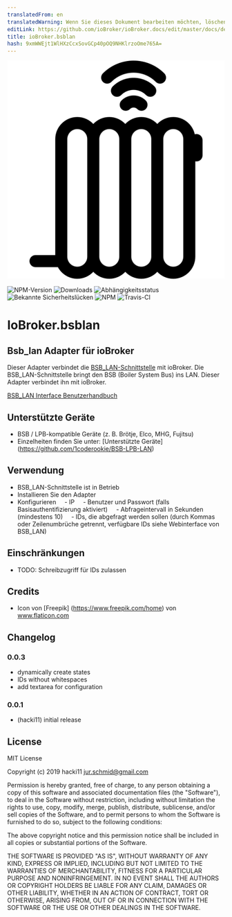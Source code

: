 ```yaml
---
translatedFrom: en
translatedWarning: Wenn Sie dieses Dokument bearbeiten möchten, löschen Sie bitte das Feld "translationsFrom". Andernfalls wird dieses Dokument automatisch erneut übersetzt
editLink: https://github.com/ioBroker/ioBroker.docs/edit/master/docs/de/adapterref/iobroker.bsblan/README.md
title: ioBroker.bsblan
hash: 9xmWWEjt1WlHXzCcxSovGCp40pOQ9NHKlrzoOme765A=
---
```

![Logo](../../../en/adapterref/iobroker.bsblan/admin/bsblan.png)

![NPM-Version](http://img.shields.io/npm/v/iobroker.bsblan.svg)
![Downloads](https://img.shields.io/npm/dm/iobroker.bsblan.svg)
![Abhängigkeitsstatus](https://img.shields.io/david/hacki11/iobroker.bsblan.svg)
![Bekannte Sicherheitslücken](https://snyk.io/test/github/hacki11/ioBroker.bsblan/badge.svg)
![NPM](https://nodei.co/npm/iobroker.bsblan.png?downloads=true)
![Travis-CI](http://img.shields.io/travis/hacki11/ioBroker.bsblan/master.svg)

# IoBroker.bsblan
## Bsb_lan Adapter für ioBroker
Dieser Adapter verbindet die [BSB_LAN-Schnittstelle](https://github.com/fredlcore/bsb_lan) mit ioBroker.
Die BSB_LAN-Schnittstelle bringt den BSB (Boiler System Bus) ins LAN. Dieser Adapter verbindet ihn mit ioBroker.

[BSB_LAN Interface Benutzerhandbuch](https://github.com/1coderookie/BSB-LPB-LAN)

## Unterstützte Geräte
- BSB / LPB-kompatible Geräte (z. B. Brötje, Elco, MHG, Fujitsu)
- Einzelheiten finden Sie unter: [Unterstützte Geräte] (https://github.com/1coderookie/BSB-LPB-LAN)

## Verwendung
- BSB_LAN-Schnittstelle ist in Betrieb
- Installieren Sie den Adapter
- Konfigurieren
    - IP
    - Benutzer und Passwort (falls Basisauthentifizierung aktiviert)
    - Abfrageintervall in Sekunden (mindestens 10)
    - IDs, die abgefragt werden sollen (durch Kommas oder Zeilenumbrüche getrennt, verfügbare IDs siehe Webinterface von BSB_LAN)

## Einschränkungen
- TODO: Schreibzugriff für IDs zulassen

## Credits
- Icon von [Freepik] (https://www.freepik.com/home) von www.flaticon.com

## Changelog
### 0.0.3
* dynamically create states
* IDs without whitespaces
* add textarea for configuration

### 0.0.1
* (hacki11) initial release

## License
MIT License

Copyright (c) 2019 hacki11 <jur.schmid@gmail.com>

Permission is hereby granted, free of charge, to any person obtaining a copy
of this software and associated documentation files (the "Software"), to deal
in the Software without restriction, including without limitation the rights
to use, copy, modify, merge, publish, distribute, sublicense, and/or sell
copies of the Software, and to permit persons to whom the Software is
furnished to do so, subject to the following conditions:

The above copyright notice and this permission notice shall be included in all
copies or substantial portions of the Software.

THE SOFTWARE IS PROVIDED "AS IS", WITHOUT WARRANTY OF ANY KIND, EXPRESS OR
IMPLIED, INCLUDING BUT NOT LIMITED TO THE WARRANTIES OF MERCHANTABILITY,
FITNESS FOR A PARTICULAR PURPOSE AND NONINFRINGEMENT. IN NO EVENT SHALL THE
AUTHORS OR COPYRIGHT HOLDERS BE LIABLE FOR ANY CLAIM, DAMAGES OR OTHER
LIABILITY, WHETHER IN AN ACTION OF CONTRACT, TORT OR OTHERWISE, ARISING FROM,
OUT OF OR IN CONNECTION WITH THE SOFTWARE OR THE USE OR OTHER DEALINGS IN THE
SOFTWARE.